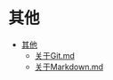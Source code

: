 # 其他

- [其他](./CATALOG.md)  
    - [关于Git.md](./%E5%85%B3%E4%BA%8EGit.md)  
    - [关于Markdown.md](./%E5%85%B3%E4%BA%8EMarkdown.md)  